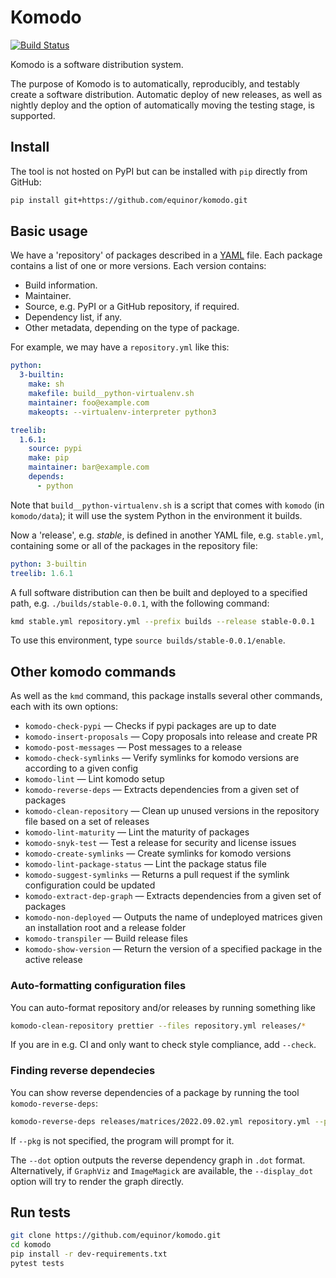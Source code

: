# Komodo

[![Build Status](https://github.com/equinor/komodo/actions/workflows/test.yml/badge.svg)](https://github.com/equinor/komodo/actions/workflows/test.yml)

Komodo is a software distribution system.

The purpose of Komodo is to automatically, reproducibly, and testably create a
software distribution. Automatic deploy of new releases, as well as nightly
deploy and the option of automatically moving the testing stage, is supported.


## Install

The tool is not hosted on PyPI but can be installed with `pip` directly from
GitHub:

```bash
pip install git+https://github.com/equinor/komodo.git
```


## Basic usage

We have a 'repository' of packages described in a
[YAML](https://yaml.org/) file. Each package contains a list of one or more
versions. Each version contains:

* Build information.
* Maintainer.
* Source, e.g. PyPI or a GitHub repository, if required.
* Dependency list, if any.
* Other metadata, depending on the type of package.

For example, we may have a `repository.yml` like this:

```yml
python:
  3-builtin:
    make: sh
    makefile: build__python-virtualenv.sh
    maintainer: foo@example.com
    makeopts: --virtualenv-interpreter python3

treelib:
  1.6.1:
    source: pypi
    make: pip
    maintainer: bar@example.com
    depends:
      - python
```

Note that `build__python-virtualenv.sh` is a script that comes with `komodo`
(in `komodo/data`); it will use the system Python in the environment it builds.

Now a 'release', e.g. _stable_, is defined in another YAML file, e.g.
`stable.yml`, containing some or all of the packages in the repository file:

```yml
python: 3-builtin
treelib: 1.6.1
```

A full software distribution can then be built and deployed to a specified
path, e.g. `./builds/stable-0.0.1`, with the following command:

```bash
kmd stable.yml repository.yml --prefix builds --release stable-0.0.1
```

To use this environment, type `source builds/stable-0.0.1/enable`.


## Other komodo commands

As well as the `kmd` command, this package installs several other
commands, each with its own options:

- `komodo-check-pypi` &mdash; Checks if pypi packages are up to date
- `komodo-insert-proposals` &mdash; Copy proposals into release and create PR
- `komodo-post-messages` &mdash; Post messages to a release
- `komodo-check-symlinks` &mdash; Verify symlinks for komodo versions are
according to a given config
- `komodo-lint` &mdash; Lint komodo setup
- `komodo-reverse-deps` &mdash; Extracts dependencies from a given set of
packages
- `komodo-clean-repository` &mdash; Clean up unused versions in the repository
file based on a set of releases
- `komodo-lint-maturity` &mdash; Lint the maturity of packages
- `komodo-snyk-test` &mdash; Test a release for security and license issues
- `komodo-create-symlinks` &mdash; Create symlinks for komodo versions
- `komodo-lint-package-status` &mdash; Lint the package status file
- `komodo-suggest-symlinks` &mdash; Returns a pull request if the symlink
configuration could be updated
- `komodo-extract-dep-graph` &mdash; Extracts dependencies from a given set of
packages
- `komodo-non-deployed` &mdash; Outputs the name of undeployed matrices given
an installation root and a release folder
- `komodo-transpiler` &mdash; Build release files
- `komodo-show-version` &mdash; Return the version of a specified package in the active release

### Auto-formatting configuration files

You can auto-format repository and/or releases by running something like

```bash
komodo-clean-repository prettier --files repository.yml releases/*
```

If you are in e.g. CI and only want to check style compliance, add `--check`.

### Finding reverse dependecies

You can show reverse dependencies of a package by running the tool
`komodo-reverse-deps`:

```bash
komodo-reverse-deps releases/matrices/2022.09.02.yml repository.yml --pkg websockets
```

If `--pkg` is not specified, the program will prompt for it.

The `--dot` option outputs the reverse dependency graph in `.dot` format.
Alternatively, if `GraphViz` and `ImageMagick` are available, the
`--display_dot` option will try to render the graph directly.


## Run tests

```bash
git clone https://github.com/equinor/komodo.git
cd komodo
pip install -r dev-requirements.txt
pytest tests
```
